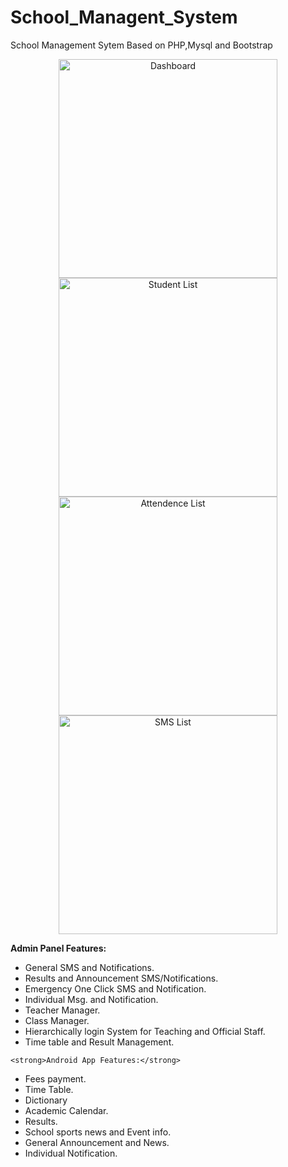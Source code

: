 # School_Managent_System
School Management Sytem Based on PHP,Mysql and Bootstrap
<p align="center">
  <img src="https://raw.githubusercontent.com/wekex35/School_Managent_System/master/images/Dashboard.png" width="350" title="Dashboard">
   <img src="https://raw.githubusercontent.com/wekex35/School_Managent_System/master/images/StudentList.png" width="350"  title="Student List">
  <img src="https://raw.githubusercontent.com/wekex35/School_Managent_System/master/images/Attendence%20List.png" width="350" title="Attendence List">
   <img src="https://raw.githubusercontent.com/wekex35/School_Managent_System/master/images/SMSList.png" width="350" title="SMS List"> 
  
</p>
<p>
    <strong>Admin Panel Features:</strong>
<ul>
<li>	General SMS and Notifications.
<li>	Results and Announcement SMS/Notifications.
<li>	Emergency One Click SMS and Notification.
<li>	Individual Msg. and Notification. 
<li>	Teacher Manager.
<li>	Class Manager.
<li>	Hierarchically login System for Teaching and Official Staff.
<li>	Time table and Result Management.
</ul>

    <strong>Android App Features:</strong>
<ul>
<li>	Fees payment.
<li>	Time Table.
<li>	Dictionary
<li>	Academic Calendar.
<li>	Results.
<li>	School sports news and Event info.
<li>	General Announcement and News.
<li>	Individual Notification.
</ul>
</p>
